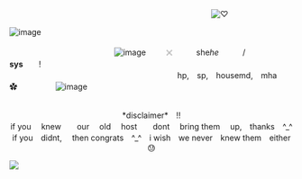 　　　　　　　　　　　　　 　　　　　 　　　　　　　![ ♡ ](https://komarev.com/ghpvc/?username=innocntluvr&color=BF7089&label=♡)


  ![image](https://github.com/user-attachments/assets/71116109-7f5c-4162-bec5-3c0c6a5a8093)



  
　　　　　　　　　　　　　  ![image](https://github.com/user-attachments/assets/527cd963-2adb-4930-b8e9-04885418cdcc)   　　   𓏴　　　she*he*　　　/　　　**sys**　　!<br>
　　　　　　　　　　　　　 　　　　　　　　hp,　sp,　housemd,　mha　　✿      　　 　　   ![image](https://github.com/user-attachments/assets/210941e1-b03b-4c2d-af6c-664a172c2cac)

<p align="center">                
  <br> *disclaimer*　!!<br>
  if you 　knew　　our 　old 　host　　dont 　bring them 　up,　thanks　^_^<br>
  if you　didnt, 　then congrats　^_^　i wish　we never　knew them　either　😓
<p align="center">

![](https://i.postimg.cc/nLBbgqgh/Untitled249-20250704081123.png)
